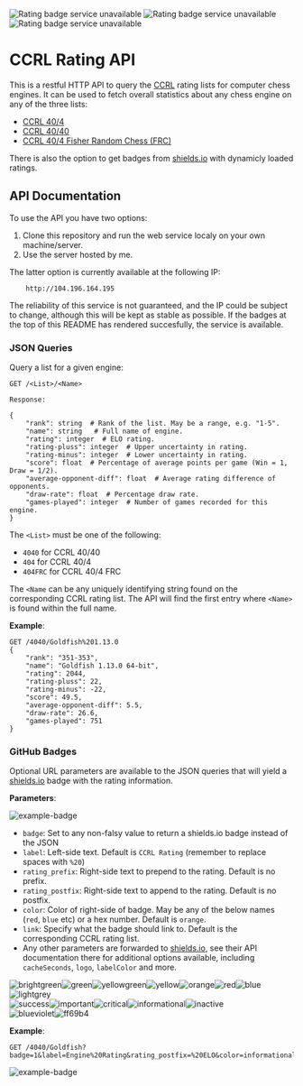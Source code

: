 <img alt="Rating badge service unavailable" src="http://104.196.164.195/404/Stockfish?badge=1&label=Stockfish+CCRL+40%2F4+&color=informational"> <img alt="Rating badge service unavailable" src="http://104.196.164.195/404FRC/Stockfish?badge=1&label=Stockfish+CCRL+40%2F4+FRC&color=brightgreen"> <img alt="Rating badge service unavailable" src="http://104.196.164.195/4040/Goldfish?badge=1&label=Goldfish+CCRL+40%2F40+&color=ff7fb6">

# CCRL Rating API

This is a restful HTTP API to query the [CCRL](http://ccrl.chessdom.com/ccrl/404/) rating lists for computer chess engines. It can be used to fetch overall statistics about any chess engine on any of the three lists:

  * [CCRL 40/4](http://ccrl.chessdom.com/ccrl/404/)
  * [CCRL 40/40](http://ccrl.chessdom.com/ccrl/4040/)
  * [CCRL 40/4 Fisher Random Chess (FRC)](http://ccrl.chessdom.com/ccrl/404FRC)
  
There is also the option to get badges from [shields.io](https://shields.io/) with dynamicly loaded ratings.

## API Documentation

To use the API you have two options:

1. Clone this repository and run the web service localy on your own machine/server.
2. Use the server hosted by me.

The latter option is currently available at the following IP:

```text
    http://104.196.164.195
```

The reliability of this service is not guaranteed, and the IP could be subject to change, although this will be kept as stable as possible. If the badges at the top of this README has rendered succesfully, the service is available.

### JSON Queries

Query a list for a given engine:

``` text
GET /<List>/<Name>

Response:

{
    "rank": string  # Rank of the list. May be a range, e.g. "1-5".
    "name": string   # Full name of engine.
    "rating": integer  # ELO rating.
    "rating-pluss": integer  # Upper uncertainty in rating.
    "rating-minus": integer  # Lower uncertainty in rating.
    "score": float  # Percentage of average points per game (Win = 1, Draw = 1/2).
    "average-opponent-diff": float  # Average rating difference of opponents.
    "draw-rate": float  # Percentage draw rate.
    "games-played": integer  # Number of games recorded for this engine.
}
```
The `<List>` must be one of the following:

  * `4040` for CCRL 40/40
  * `404` for CCRL 40/4
  * `404FRC` for CCRL 40/4 FRC

The `<Name` can be any uniquely identifying string found on the corresponding CCRL rating list. The API will find the first entry where `<Name>` is found within the full name.

__Example__:
``` text
GET /4040/Goldfish%201.13.0
{
    "rank": "351-353",
    "name": "Goldfish 1.13.0 64-bit",
    "rating": 2044,
    "rating-pluss": 22,
    "rating-minus": -22,
    "score": 49.5,
    "average-opponent-diff": 5.5,
    "draw-rate": 26.6,
    "games-played": 751
}
```

### GitHub Badges

Optional URL parameters are available to the JSON queries that will yield a [shields.io](https://shields.io) badge with the rating information. 

__Parameters__:

<img alt="example-badge" src="https://img.shields.io/badge/label-rating__prefix_2000_rating__postfix-important.svg"/>

  * `badge`: Set to any non-falsy value to return a shields.io badge instead of the JSON
  * `label`: Left-side text. Default is `CCRL Rating` (remember to replace spaces with `%20`)
  * `rating_prefix`: Right-side text to prepend to the rating. Default is no prefix.
  * `rating_postfix`: Right-side text to append to the rating. Default is no postfix.
  * `color`: Color of right-side of badge. May be any of the below names (`red`, `blue` etc) or a hex number. Default is `orange`.
  * `link`: Specify what the badge should link to. Default is the corresponding CCRL rating list.
  * Any other parameters are forwarded to [shields.io](https://shields.io/), see their API documentation there for additional options available, including `cacheSeconds`, `logo`, `labelColor` and more.

<span><span display="inline" height="20px" class="common__BadgeWrapper-sc-16zh6vt-3 ilKSRz"><img alt="brightgreen" src="https://img.shields.io/badge/-brightgreen-brightgreen.svg"/></span><span display="inline" height="20px" class="common__BadgeWrapper-sc-16zh6vt-3 ilKSRz"><img alt="green" src="https://img.shields.io/badge/-green-green.svg"/></span><span display="inline" height="20px" class="common__BadgeWrapper-sc-16zh6vt-3 ilKSRz"><img alt="yellowgreen" src="https://img.shields.io/badge/-yellowgreen-yellowgreen.svg"/></span><span display="inline" height="20px" class="common__BadgeWrapper-sc-16zh6vt-3 ilKSRz"><img alt="yellow" src="https://img.shields.io/badge/-yellow-yellow.svg"/></span><span display="inline" height="20px" class="common__BadgeWrapper-sc-16zh6vt-3 ilKSRz"><img alt="orange" src="https://img.shields.io/badge/-orange-orange.svg"/></span><span display="inline" height="20px" class="common__BadgeWrapper-sc-16zh6vt-3 ilKSRz"><img alt="red" src="https://img.shields.io/badge/-red-red.svg"/></span><span display="inline" height="20px" class="common__BadgeWrapper-sc-16zh6vt-3 ilKSRz"><img alt="blue" src="https://img.shields.io/badge/-blue-blue.svg"/></span><span display="inline" height="20px" class="common__BadgeWrapper-sc-16zh6vt-3 ilKSRz"><img alt="lightgrey" src="https://img.shields.io/badge/-lightgrey-lightgrey.svg"/></span></span><br/><span><span display="inline" height="20px" class="common__BadgeWrapper-sc-16zh6vt-3 ilKSRz"><img alt="success" src="https://img.shields.io/badge/-success-success.svg"/></span><span display="inline" height="20px" class="common__BadgeWrapper-sc-16zh6vt-3 ilKSRz"><img alt="important" src="https://img.shields.io/badge/-important-important.svg"/></span><span display="inline" height="20px" class="common__BadgeWrapper-sc-16zh6vt-3 ilKSRz"><img alt="critical" src="https://img.shields.io/badge/-critical-critical.svg"/></span><span display="inline" height="20px" class="common__BadgeWrapper-sc-16zh6vt-3 ilKSRz"><img alt="informational" src="https://img.shields.io/badge/-informational-informational.svg"/></span><span display="inline" height="20px" class="common__BadgeWrapper-sc-16zh6vt-3 ilKSRz"><img alt="inactive" src="https://img.shields.io/badge/-inactive-inactive.svg"/></span></span><br/><span><span display="inline" height="20px" class="common__BadgeWrapper-sc-16zh6vt-3 ilKSRz"><img alt="blueviolet" src="https://img.shields.io/badge/-blueviolet-blueviolet.svg"/></span><span display="inline" height="20px" class="common__BadgeWrapper-sc-16zh6vt-3 ilKSRz"><img alt="ff69b4" src="https://img.shields.io/badge/-ff69b4-ff69b4.svg"/></span>


__Example__:

``` text
GET /4040/Goldfish?badge=1&label=Engine%20Rating&rating_postfix=%20ELO&color=informational
```
<img alt="example-badge" src="https://img.shields.io/badge/Engine%20Rating-2044%20ELO-informational.svg?badge=1&label=Engine+Rating&rating_postfix=+ELO&color=informational&cacheSeconds=86400&link=http%3A%2F%2Fccrl.chessdom.com%2Fccrl%2F4040"/>
